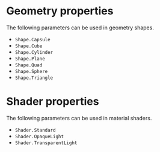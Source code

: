 # Geometry properties
The following parameters can be used in geometry shapes.
- `Shape.Capsule`
- `Shape.Cube`
- `Shape.Cylinder`
- `Shape.Plane`
- `Shape.Quad`
- `Shape.Sphere`
- `Shape.Triangle`
  
# Shader properties
The following parameters can be used in material shaders.
- `Shader.Standard`
- `Shader.OpaqueLight`
- `Shader.TransparentLight`